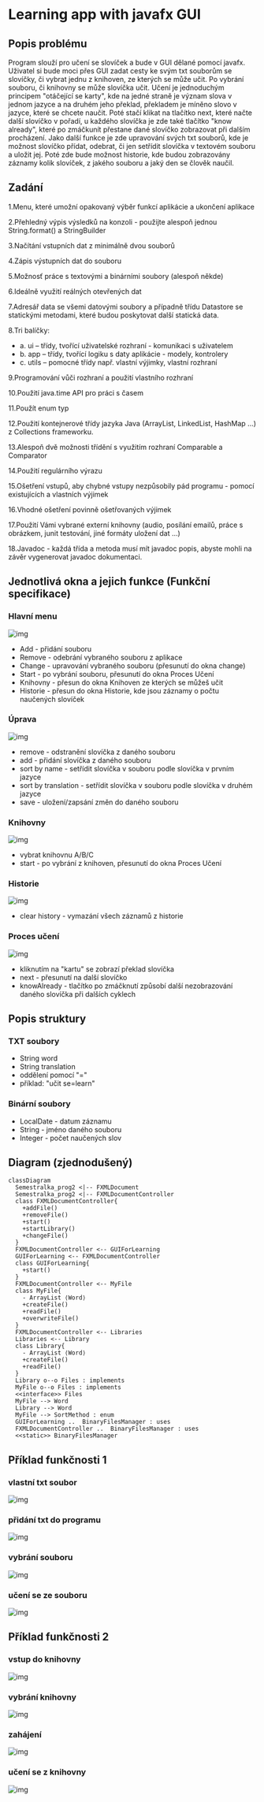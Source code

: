 # Learning app with javafx GUI

## Popis problému
Program slouží pro učení se slovíček a bude v GUI dělané pomocí javafx. Uživatel si bude moci přes GUI zadat cesty ke svým txt souborům se slovíčky, či vybrat jednu z knihoven, ze kterých se může učit. Po vybrání souboru, či knihovny se může slovíčka učit. Učení je jednoduchým principem "otáčející se karty", kde na jedné straně je význam slova v jednom jazyce a na druhém jeho překlad, překladem je míněno slovo v jazyce, které se chcete naučit. Poté stačí klikat na tlačítko next, které načte další slovíčko v pořadí, u každého slovíčka je zde také tlačítko "know already", které po zmáčkunít přestane dané slovíčko zobrazovat při dalším procházení. Jako další funkce je zde upravování svých txt souborů, kde je možnost slovíčko přídat, odebrat, či jen setřídit slovíčka v textovém souboru a uložit jej. Poté zde bude možnost historie, kde budou zobrazovány záznamy kolik slovíček, z jakého souboru a jaký den se člověk naučil.


## Zadání

1.Menu, které umožní opakovaný výběr funkcí aplikácie a ukončení aplikace

2.Přehledný výpis výsledků na konzoli - použijte alespoň jednou String.format() a StringBuilder

3.Načítání vstupních dat z minimálně dvou souborů 

4.Zápis výstupních dat do souboru

5.Možnosť práce s textovými a binárními soubory (alespoň někde)

6.Ideálně využití reálných otevřených dat

7.Adresář data se všemi datovými soubory a případně třídu Datastore se statickými metodami, které budou poskytovat další statická data.

8.Tri balíčky: 
+	a. 	ui – třídy, tvořící uživatelské rozhraní - komunikaci s uživatelem
+ b. 	app – třídy, tvořící logiku s daty aplikácie - modely, kontrolery
+ c. 	utils – pomocné třídy např. vlastní výjimky, vlastní rozhraní
                
9.Programování vůči rozhraní a použití vlastního rozhraní

10.Použití java.time API pro práci s časem

11.Použít enum typ

12.Použití kontejnerové třídy jazyka Java (ArrayList, LinkedList, HashMap ...) z Collections frameworku.

13.Alespoň dvě možnosti třídění s využitím rozhraní Comparable a Comparator 

14.Použití regulárního výrazu

15.Ošetření vstupů, aby chybné vstupy nezpůsobily pád programu - pomocí existujících a vlastních výjimek

16.Vhodné ošetření povinně ošetřovaných výjimek

17.Použití Vámi vybrané externí knihovny (audio, posílání emailů, práce s obrázkem, junit testování, jiné formáty uložení dat ...)

18.Javadoc - každá třída a metoda musí mít javadoc popis, abyste mohli na závěr vygenerovat javadoc dokumentaci. 




## Jednotlivá okna a jejich funkce (Funkční specifikace)
### Hlavní menu
![img](./pic_for_doc/okno1.png)
+ Add - přidání souboru
+ Remove - odebrání vybraného souboru z aplikace
+ Change - upravování vybraného souboru (přesunutí do okna change)
+ Start - po vybrání souboru, přesunutí do okna Proces Učení
+ Knihovny - přesun do okna Knihoven ze kterých se můžeš učit
+ Historie - přesun do okna Historie, kde jsou záznamy o počtu naučených slovíček
### Úprava
![img](./pic_for_doc/okno2.png)
+ remove - odstranění slovíčka z daného souboru
+ add - přidání slovíčka z daného souboru
+ sort by name - setřídit slovíčka v souboru podle slovíčka v prvním jazyce
+ sort by translation - setřídit slovíčka v souboru podle slovíčka v druhém jazyce
+ save - uložení/zapsání změn do daného souboru
### Knihovny
![img](./pic_for_doc/okno3.png)
+ vybrat knihovnu A/B/C
+ start - po vybrání z knihoven, přesunutí do okna Proces Učení
### Historie
![img](./pic_for_doc/okno4.png)
+ clear history - vymazání všech záznamů z historie
### Proces učení
![img](./pic_for_doc/okno5.png)
+ kliknutím na "kartu" se zobrazí překlad slovíčka
+ next - přesunutí na další slovíčko
+ knowAlready - tlačítko po zmáčknutí způsobí další nezobrazování daného slovíčka při dalších cyklech


## Popis struktury
### TXT soubory
+ String word
+ String translation
+ oddělení pomocí "="
+ příklad: "učit se=learn"
### Binární soubory
+ LocalDate - datum záznamu
+ String - jméno daného souboru
+ Integer - počet naučených slov

## Diagram (zjednodušený)            

```mermaid
classDiagram
  Semestralka_prog2 <|-- FXMLDocument
  Semestralka_prog2 <|-- FXMLDocumentController
  class FXMLDocumentController{
    +addFile()
    +removeFile()
    +start()
    +startLibrary()
    +changeFile()
  }
  FXMLDocumentController <-- GUIForLearning
  GUIForLearning <-- FXMLDocumentController
  class GUIForLearning{
    +start()
  }
  FXMLDocumentController <-- MyFile
  class MyFile{
    - ArrayList ⟨Word⟩
    +createFile()
    +readFile()
    +overwriteFile()
  }
  FXMLDocumentController <-- Libraries
  Libraries <-- Library
  class Library{
    - ArrayList ⟨Word⟩
    +createFile()
    +readFile()
  }
  Library o--o Files : implements
  MyFile o--o Files : implements
  <<interface>> Files
  MyFile --> Word
  Library --> Word
  MyFile --> SortMethod : enum
  GUIForLearning ..  BinaryFilesManager : uses
  FXMLDocumentController ..  BinaryFilesManager : uses
  <<static>> BinaryFilesManager
```

## Příklad funkčnosti 1
### vlastní txt soubor
![img](./pic_for_doc/TextFile.png)
### přidání txt do programu
![img](./pic_for_doc/addingTextFile.png)
### vybrání souboru
![img](./pic_for_doc/choosingTextFile.png)
### učení se ze souboru
![img](./pic_for_doc/startingLearningOfTextFile.png)

## Příklad funkčnosti 2
### vstup do knihovny
![img](./pic_for_doc/f2_01.png)
### vybrání knihovny
![img](./pic_for_doc/f2_02.png)
### zahájení
![img](./pic_for_doc/f2_03.png)
### učení se z knihovny
![img](./pic_for_doc/f2_04.png)
